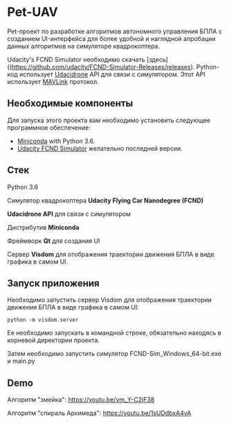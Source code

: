 # Pet-UAV

Pet-проект по разработке алгоритмов автономного управления БПЛА с созданием UI-интерфейса для более удобной и наглядной апробации данных алгоритмов на симуляторе квадрокоптера.

Udacity's FCND Simulator необходимо скачать [здесь]((https://github.com/udacity/FCND-Simulator-Releases/releases). Python-код использует [Udacidrone](https://udacity.github.io/udacidrone/) API для связи с симулятором. Этот API использует [MAVLink](http://qgroundcontrol.org/mavlink/start) протокол.

## Необходимые компоненты

Для запуска этого проекта вам необходимо установить следующее программное обеспечение:

- [Miniconda](https://conda.io/miniconda.html) with Python 3.6. 
- [Udacity FCND Simulator](https://github.com/udacity/FCND-Simulator-Releases/releases) желательно последней версии.
## Cтек

Python 3.6

Симулятор квадрокоптера **Udacity Flying Car Nanodegree (FCND)**

**Udacidrone API** для связи с симулятором

Дистрибутив **Miniconda**

Фреймворк **Qt** для создания UI

Сервер **Visdom** для отображения траектории движения БПЛА в виде графика в самом UI.


## Запуск приложения
Необходимо запустить cервер Visdom для отображения траектории движения БПЛА в виде графика в самом UI:
```
python -m visdom.server
```  
Ее необходимо запускать в командной строке, обязательно находясь в корневой директории проекта.

Затем необходимо запустить симулятор FCND-Sim_Windows_64-bit.exe и main.py

## Demo
Алгоритм "змейка": https://youtu.be/vm_Y-C2jF38

Алгоритм "спираль Архимеда": https://youtu.be/1sUDdbxA4vA